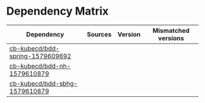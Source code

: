 # Dependency Matrix

Dependency | Sources | Version | Mismatched versions
---------- | ------- | ------- | -------------------
[cb-kubecd/bdd-spring-1579609692](https://github.com/cb-kubecd/bdd-spring-1579609692.git) |  | []() | 
[cb-kubecd/bdd-nh-1579610879](https://github.com/cb-kubecd/bdd-nh-1579610879.git) |  | []() | 
[cb-kubecd/bdd-sbhg-1579610879](https://github.com/cb-kubecd/bdd-sbhg-1579610879.git) |  | []() | 
